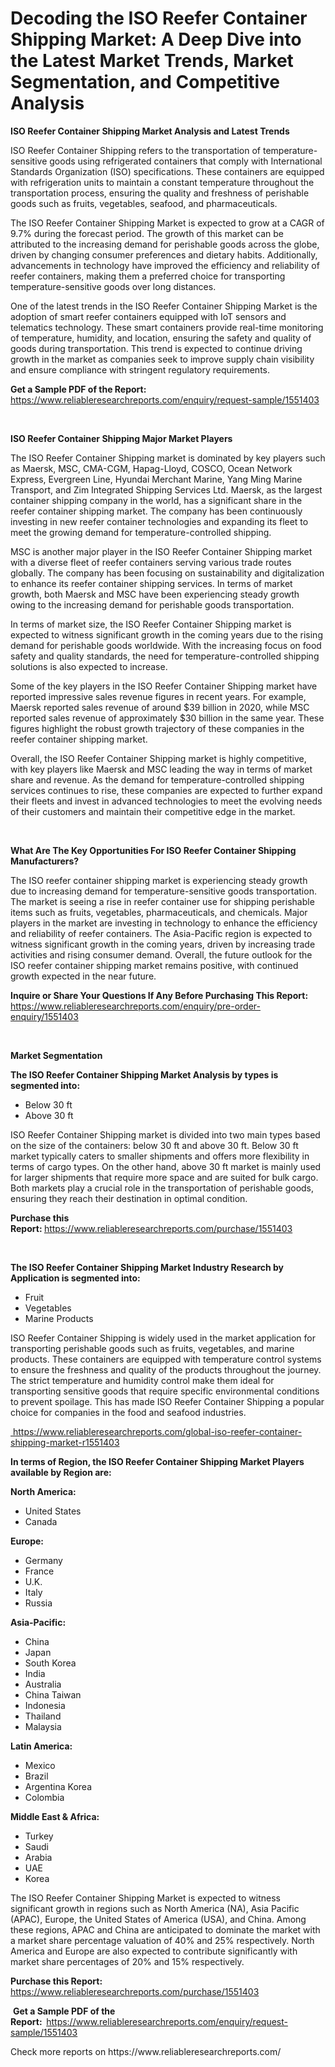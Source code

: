 <p><h1>Decoding the ISO Reefer Container Shipping Market: A Deep Dive into the Latest Market Trends, Market Segmentation, and Competitive Analysis</h1></p><p><strong>ISO Reefer Container Shipping Market Analysis and Latest Trends</strong></p>
<p><p>ISO Reefer Container Shipping refers to the transportation of temperature-sensitive goods using refrigerated containers that comply with International Standards Organization (ISO) specifications. These containers are equipped with refrigeration units to maintain a constant temperature throughout the transportation process, ensuring the quality and freshness of perishable goods such as fruits, vegetables, seafood, and pharmaceuticals.</p><p>The ISO Reefer Container Shipping Market is expected to grow at a CAGR of 9.7% during the forecast period. The growth of this market can be attributed to the increasing demand for perishable goods across the globe, driven by changing consumer preferences and dietary habits. Additionally, advancements in technology have improved the efficiency and reliability of reefer containers, making them a preferred choice for transporting temperature-sensitive goods over long distances.</p><p>One of the latest trends in the ISO Reefer Container Shipping Market is the adoption of smart reefer containers equipped with IoT sensors and telematics technology. These smart containers provide real-time monitoring of temperature, humidity, and location, ensuring the safety and quality of goods during transportation. This trend is expected to continue driving growth in the market as companies seek to improve supply chain visibility and ensure compliance with stringent regulatory requirements.</p></p>
<p><strong>Get a Sample PDF of the Report:&nbsp;</strong> <a href="https://www.reliableresearchreports.com/enquiry/request-sample/1551403">https://www.reliableresearchreports.com/enquiry/request-sample/1551403</a></p>
<p>&nbsp;</p>
<p><strong>ISO Reefer Container Shipping Major Market Players</strong></p>
<p><p>The ISO Reefer Container Shipping market is dominated by key players such as Maersk, MSC, CMA-CGM, Hapag-Lloyd, COSCO, Ocean Network Express, Evergreen Line, Hyundai Merchant Marine, Yang Ming Marine Transport, and Zim Integrated Shipping Services Ltd. Maersk, as the largest container shipping company in the world, has a significant share in the reefer container shipping market. The company has been continuously investing in new reefer container technologies and expanding its fleet to meet the growing demand for temperature-controlled shipping.</p><p>MSC is another major player in the ISO Reefer Container Shipping market with a diverse fleet of reefer containers serving various trade routes globally. The company has been focusing on sustainability and digitalization to enhance its reefer container shipping services. In terms of market growth, both Maersk and MSC have been experiencing steady growth owing to the increasing demand for perishable goods transportation.</p><p>In terms of market size, the ISO Reefer Container Shipping market is expected to witness significant growth in the coming years due to the rising demand for perishable goods worldwide. With the increasing focus on food safety and quality standards, the need for temperature-controlled shipping solutions is also expected to increase.</p><p>Some of the key players in the ISO Reefer Container Shipping market have reported impressive sales revenue figures in recent years. For example, Maersk reported sales revenue of around $39 billion in 2020, while MSC reported sales revenue of approximately $30 billion in the same year. These figures highlight the robust growth trajectory of these companies in the reefer container shipping market.</p><p>Overall, the ISO Reefer Container Shipping market is highly competitive, with key players like Maersk and MSC leading the way in terms of market share and revenue. As the demand for temperature-controlled shipping services continues to rise, these companies are expected to further expand their fleets and invest in advanced technologies to meet the evolving needs of their customers and maintain their competitive edge in the market.</p></p>
<p>&nbsp;</p>
<p><strong>What Are The Key Opportunities For ISO Reefer Container Shipping Manufacturers?</strong></p>
<p><p>The ISO reefer container shipping market is experiencing steady growth due to increasing demand for temperature-sensitive goods transportation. The market is seeing a rise in reefer container use for shipping perishable items such as fruits, vegetables, pharmaceuticals, and chemicals. Major players in the market are investing in technology to enhance the efficiency and reliability of reefer containers. The Asia-Pacific region is expected to witness significant growth in the coming years, driven by increasing trade activities and rising consumer demand. Overall, the future outlook for the ISO reefer container shipping market remains positive, with continued growth expected in the near future.</p></p>
<p><strong>Inquire or Share Your Questions If Any Before Purchasing This Report:</strong> <a href="https://www.reliableresearchreports.com/enquiry/pre-order-enquiry/1551403">https://www.reliableresearchreports.com/enquiry/pre-order-enquiry/1551403</a></p>
<p>&nbsp;</p>
<p><strong>Market Segmentation</strong></p>
<p><strong>The ISO Reefer Container Shipping Market Analysis by types is segmented into:</strong></p>
<p><ul><li>Below 30 ft</li><li>Above 30 ft</li></ul></p>
<p><p>ISO Reefer Container Shipping market is divided into two main types based on the size of the containers: below 30 ft and above 30 ft. Below 30 ft market typically caters to smaller shipments and offers more flexibility in terms of cargo types. On the other hand, above 30 ft market is mainly used for larger shipments that require more space and are suited for bulk cargo. Both markets play a crucial role in the transportation of perishable goods, ensuring they reach their destination in optimal condition.</p></p>
<p><strong>Purchase this Report:&nbsp;</strong><a href="https://www.reliableresearchreports.com/purchase/1551403">https://www.reliableresearchreports.com/purchase/1551403</a></p>
<p>&nbsp;</p>
<p><strong>The ISO Reefer Container Shipping Market Industry Research by Application is segmented into:</strong></p>
<p><ul><li>Fruit</li><li>Vegetables</li><li>Marine Products</li></ul></p>
<p><p>ISO Reefer Container Shipping is widely used in the market application for transporting perishable goods such as fruits, vegetables, and marine products. These containers are equipped with temperature control systems to ensure the freshness and quality of the products throughout the journey. The strict temperature and humidity control make them ideal for transporting sensitive goods that require specific environmental conditions to prevent spoilage. This has made ISO Reefer Container Shipping a popular choice for companies in the food and seafood industries.</p></p>
<p><a href="https://www.reliableresearchreports.com/global-iso-reefer-container-shipping-market-r1551403">&nbsp;https://www.reliableresearchreports.com/global-iso-reefer-container-shipping-market-r1551403</a></p>
<p><strong>In terms of Region, the ISO Reefer Container Shipping Market Players available by Region are:</strong></p>
<p>
    <p> <strong> North America: </strong>
        <ul>
            <li>United States</li>
            <li>Canada</li>
        </ul>
        </p> 
    <p> <strong> Europe: </strong>
        <ul>
            <li>Germany</li>
            <li>France</li>
            <li>U.K.</li>
            <li>Italy</li>
            <li>Russia</li>
        </ul>
        </p> 
    <p> <strong> Asia-Pacific: </strong>
        <ul>
            <li>China</li>
            <li>Japan</li>
            <li>South Korea</li>
            <li>India</li>
            <li>Australia</li>
            <li>China Taiwan</li>
            <li>Indonesia</li>
            <li>Thailand</li>
            <li>Malaysia</li>
        </ul>
        </p> 
    <p> <strong> Latin America: </strong>
        <ul>
            <li>Mexico</li>
            <li>Brazil</li>
            <li>Argentina Korea</li>
            <li>Colombia</li>
        </ul>
        </p> 
    <p> <strong> Middle East & Africa: </strong>
        <ul>
            <li>Turkey</li>
            <li>Saudi</li>
            <li>Arabia</li>
            <li>UAE</li>
            <li>Korea</li>
        </ul>
    </p>
    </p>
<p><p>The ISO Reefer Container Shipping Market is expected to witness significant growth in regions such as North America (NA), Asia Pacific (APAC), Europe, the United States of America (USA), and China. Among these regions, APAC and China are anticipated to dominate the market with a market share percentage valuation of 40% and 25% respectively. North America and Europe are also expected to contribute significantly with market share percentages of 20% and 15% respectively.</p></p>
<p><strong>Purchase this Report: </strong><a href="https://www.reliableresearchreports.com/purchase/1551403">https://www.reliableresearchreports.com/purchase/1551403</a></p>
<p>&nbsp;<strong>Get a Sample PDF of the Report:&nbsp;&nbsp;</strong><a href="https://www.reliableresearchreports.com/enquiry/request-sample/1551403">https://www.reliableresearchreports.com/enquiry/request-sample/1551403</a></p>
<p><strong></strong></p>
<p>Check more reports on https://www.reliableresearchreports.com/</p>